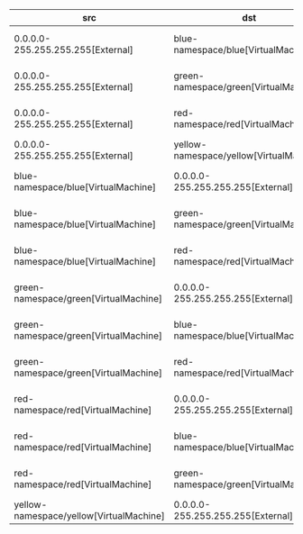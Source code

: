 | src | dst | conn | network | 
|-----|-----|------|------|
| 0.0.0.0-255.255.255.255[External] | blue-namespace/blue[VirtualMachine] | All Connections | entire-cluster-cudn | 
| 0.0.0.0-255.255.255.255[External] | green-namespace/green[VirtualMachine] | All Connections | entire-cluster-cudn | 
| 0.0.0.0-255.255.255.255[External] | red-namespace/red[VirtualMachine] | All Connections | entire-cluster-cudn | 
| 0.0.0.0-255.255.255.255[External] | yellow-namespace/yellow[VirtualMachine] | All Connections | pod-network | 
| blue-namespace/blue[VirtualMachine] | 0.0.0.0-255.255.255.255[External] | All Connections | entire-cluster-cudn | 
| blue-namespace/blue[VirtualMachine] | green-namespace/green[VirtualMachine] | All Connections | entire-cluster-cudn | 
| blue-namespace/blue[VirtualMachine] | red-namespace/red[VirtualMachine] | All Connections | entire-cluster-cudn | 
| green-namespace/green[VirtualMachine] | 0.0.0.0-255.255.255.255[External] | All Connections | entire-cluster-cudn | 
| green-namespace/green[VirtualMachine] | blue-namespace/blue[VirtualMachine] | All Connections | entire-cluster-cudn | 
| green-namespace/green[VirtualMachine] | red-namespace/red[VirtualMachine] | All Connections | entire-cluster-cudn | 
| red-namespace/red[VirtualMachine] | 0.0.0.0-255.255.255.255[External] | All Connections | entire-cluster-cudn | 
| red-namespace/red[VirtualMachine] | blue-namespace/blue[VirtualMachine] | All Connections | entire-cluster-cudn | 
| red-namespace/red[VirtualMachine] | green-namespace/green[VirtualMachine] | All Connections | entire-cluster-cudn | 
| yellow-namespace/yellow[VirtualMachine] | 0.0.0.0-255.255.255.255[External] | All Connections | pod-network | 
